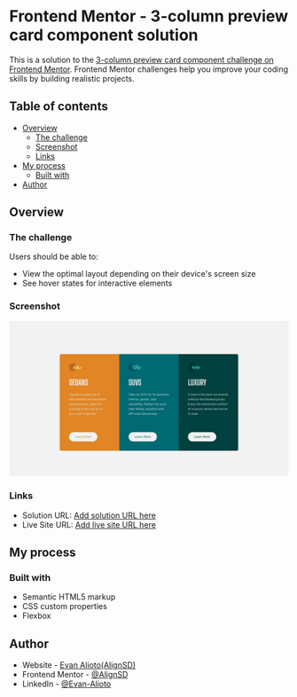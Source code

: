 # Frontend Mentor - 3-column preview card component solution

This is a solution to the [3-column preview card component challenge on Frontend Mentor](https://www.frontendmentor.io/challenges/3column-preview-card-component-pH92eAR2-). Frontend Mentor challenges help you improve your coding skills by building realistic projects.

## Table of contents

- [Overview](#overview)
  - [The challenge](#the-challenge)
  - [Screenshot](#screenshot)
  - [Links](#links)
- [My process](#my-process)
  - [Built with](#built-with)
- [Author](#author)

## Overview

### The challenge

Users should be able to:

- View the optimal layout depending on their device's screen size
- See hover states for interactive elements

### Screenshot

![](./design/desktop-design.jpg)

### Links

- Solution URL: [Add solution URL here](https://your-solution-url.com)
- Live Site URL: [Add live site URL here](https://alignsd.github.io/3-column-preview-card-component-main/)

## My process

### Built with

- Semantic HTML5 markup
- CSS custom properties
- Flexbox

## Author

- Website - [Evan Alioto(AlignSD)](https://alignsd.github.io/)
- Frontend Mentor - [@AlignSD](https://www.frontendmentor.io/profile/AlignSD)
- LinkedIn - [@Evan-Alioto](https://www.linkedin.com/in/evan-alioto/)
